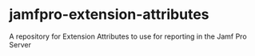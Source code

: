 # jamfpro-extension-attributes
A repository for Extension Attributes to use for reporting in the Jamf Pro Server
